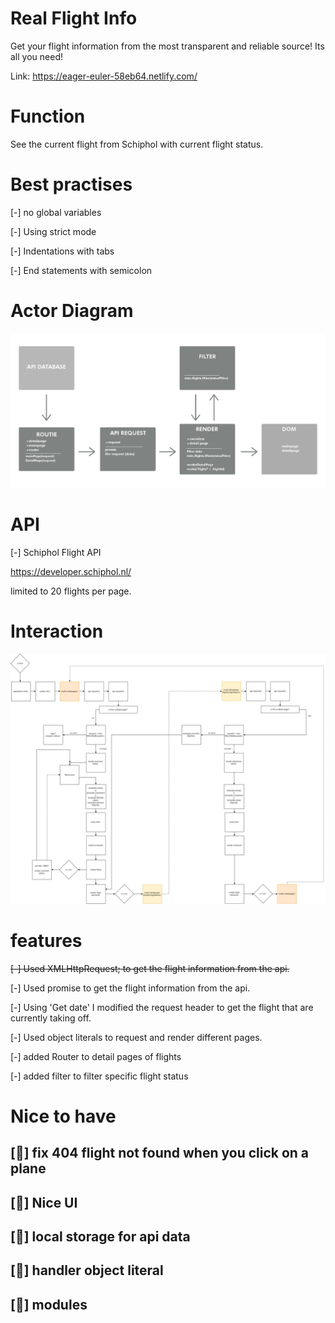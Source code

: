# Real Flight Info

Get your flight information from the most transparent and reliable source!
Its all you need!


Link: https://eager-euler-58eb64.netlify.com/

# Function

See the current flight from Schiphol with current flight status.

# Best practises

[-] no global variables

[-] Using strict mode

[-] Indentations with tabs

[-] End statements with semicolon


# Actor Diagram
![interaction diagram](./week1/public/img/actor_diagram.png)

# API
[-]	Schiphol Flight API

https://developer.schiphol.nl/

limited to 20 flights per page.

# Interaction

![interaction diagram](./week1/public/img/interaction_diagram.png)


# features
<s>[-] Used XMLHttpRequest; to get the flight information from the api.</s>

[-] Used promise to get the flight information from the api.

[-] Using 'Get date' I modified the request header to get the flight that are currently taking off.

[-] Used object literals to request and render different pages.

[-] added Router to detail pages of flights

[-] added filter to filter specific flight status

# Nice to have

## [📇] fix 404 flight not found when you click on a plane

## [💉] Nice UI

## [🎰] local storage for api data

## [🎰] handler object literal

## [🎰] modules
